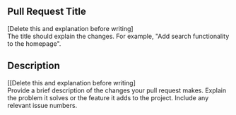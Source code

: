 ## Pull Request Title
<p>[Delete this and explanation before writing]<br>
The title should explain the changes. For example, "Add search functionality to the homepage".</p>

## Description
<p>[[Delete this and explanation before writing]<br>
Provide a brief description of the changes your pull request makes. Explain the problem it solves or the feature it adds to the project. Include any relevant issue numbers.</p>
